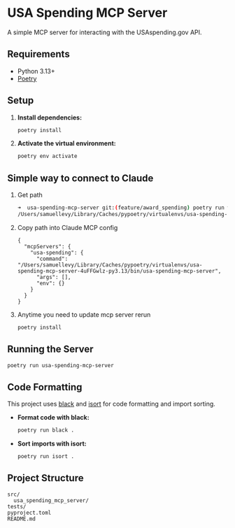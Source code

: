 # USA Spending MCP Server

A simple MCP server for interacting with the USAspending.gov API.

## Requirements

- Python 3.13+
- [Poetry](https://python-poetry.org/)

## Setup

1. **Install dependencies:**

   ```sh
   poetry install
   ```

2. **Activate the virtual environment:**

   ```sh
   poetry env activate
   ```

## Simple way to connect to Claude 
1. Get path 
   ```sh
   ➜  usa-spending-mcp-server git:(feature/award_spending) poetry run which usa-spending-mcp-server
   /Users/samuellevy/Library/Caches/pypoetry/virtualenvs/usa-spending-mcp-server-4uFFGwlz-py3.13/bin/usa-spending-mcp-server
   ```
2. Copy path into Claude MCP config
   ```
   {
     "mcpServers": {
       "usa-spending": {
         "command": "/Users/samuellevy/Library/Caches/pypoetry/virtualenvs/usa-spending-mcp-server-4uFFGwlz-py3.13/bin/usa-spending-mcp-server",
         "args": [],
         "env": {}
       }
     }
   }
   ```
3. Anytime you need to update mcp server rerun
   ```sh
   poetry install
   ```  
## Running the Server

```sh
poetry run usa-spending-mcp-server
```

## Code Formatting

This project uses [black](https://black.readthedocs.io/en/stable/) and [isort](https://pycqa.github.io/isort/) for code formatting and import sorting.

- **Format code with black:**

  ```sh
  poetry run black .
  ```

- **Sort imports with isort:**

  ```sh
  poetry run isort .
  ```

## Project Structure

```
src/
  usa_spending_mcp_server/
tests/
pyproject.toml
README.md
```
